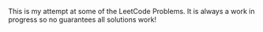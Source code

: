 This is my attempt at some of the LeetCode Problems. It is always a work in progress so no guarantees all solutions work!
